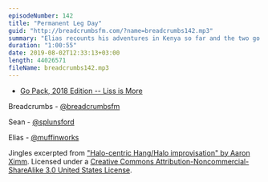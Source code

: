 ```yaml
---
episodeNumber: 142
title: "Permanent Leg Day"
guid: "http://breadcrumbsfm.com/?name=breadcrumbs142.mp3"
summary: "Elias recounts his adventures in Kenya so far and the two go on a meandering discussion about travel, money, and language."
duration: "1:00:55"
date: 2019-08-02T12:33:13+03:00
length: 44026571
fileName: breadcrumbs142.mp3
---
```


- [Go Pack, 2018 Edition -- Liss is More](https://www.caseyliss.com/2018/10/17/go-pack-2018)

Breadcrumbs - [@breadcrumbsfm](https://twitter.com/breadcrumbsfm)

Sean - [@splunsford](https://twitter.com/splunsford)

Elias - [@muffinworks](https://twitter.com/muffinworks)

Jingles excerpted from ["Halo-centric Hang/Halo improvisation" by Aaron Ximm](http://freemusicarchive.org/music/aaron_ximm/handpans_and_the_hang/). Licensed under a [Creative Commons Attribution-Noncommercial-ShareAlike 3.0 United States License](http://creativecommons.org/licenses/by-nc-sa/3.0/us/).
